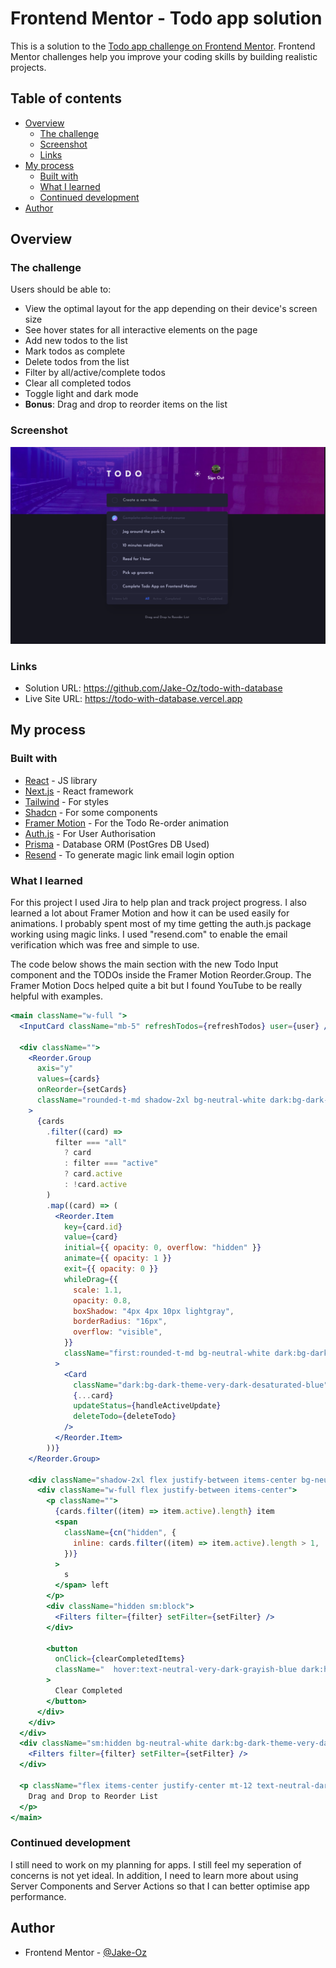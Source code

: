 # Frontend Mentor - Todo app solution

This is a solution to the [Todo app challenge on Frontend Mentor](https://www.frontendmentor.io/challenges/todo-app-Su1_KokOW). Frontend Mentor challenges help you improve your coding skills by building realistic projects.

## Table of contents

- [Overview](#overview)
  - [The challenge](#the-challenge)
  - [Screenshot](#screenshot)
  - [Links](#links)
- [My process](#my-process)
  - [Built with](#built-with)
  - [What I learned](#what-i-learned)
  - [Continued development](#continued-development)
- [Author](#author)

## Overview

### The challenge

Users should be able to:

- View the optimal layout for the app depending on their device's screen size
- See hover states for all interactive elements on the page
- Add new todos to the list
- Mark todos as complete
- Delete todos from the list
- Filter by all/active/complete todos
- Clear all completed todos
- Toggle light and dark mode
- **Bonus**: Drag and drop to reorder items on the list

### Screenshot

![](./screenshot.png)

### Links

- Solution URL: https://github.com/Jake-Oz/todo-with-database
- Live Site URL: https://todo-with-database.vercel.app

## My process

### Built with

- [React](https://reactjs.org/) - JS library
- [Next.js](https://nextjs.org/) - React framework
- [Tailwind](https://tailwindcss.com/) - For styles
- [Shadcn](https://ui.shadcn.com) - For some components
- [Framer Motion](https://www.framer.com/motion/reorder/) - For the Todo Re-order animation
- [Auth.js](https://authjs.dev) - For User Authorisation
- [Prisma](https://www.prisma.io) - Database ORM (PostGres DB Used)
- [Resend](https://resend.com) - To generate magic link email login option

### What I learned

For this project I used Jira to help plan and track project progress. I also learned a lot about Framer Motion and how it can be used easily for animations.
I probably spent most of my time getting the auth.js package working using magic links. I used "resend.com" to enable the email verification which was free and simple to use.

The code below shows the main section with the new Todo Input component and the TODOs inside the Framer Motion Reorder.Group. The Framer Motion Docs helped quite a bit but I found YouTube to be really helpful with examples.

```jsx
<main className="w-full ">
  <InputCard className="mb-5" refreshTodos={refreshTodos} user={user} />

  <div className="">
    <Reorder.Group
      axis="y"
      values={cards}
      onReorder={setCards}
      className="rounded-t-md shadow-2xl bg-neutral-white dark:bg-dark-theme-very-dark-desaturated-blue"
    >
      {cards
        .filter((card) =>
          filter === "all"
            ? card
            : filter === "active"
            ? card.active
            : !card.active
        )
        .map((card) => (
          <Reorder.Item
            key={card.id}
            value={card}
            initial={{ opacity: 0, overflow: "hidden" }}
            animate={{ opacity: 1 }}
            exit={{ opacity: 0 }}
            whileDrag={{
              scale: 1.1,
              opacity: 0.8,
              boxShadow: "4px 4px 10px lightgray",
              borderRadius: "16px",
              overflow: "visible",
            }}
            className="first:rounded-t-md bg-neutral-white dark:bg-dark-theme-very-dark-gray border-b  border-neutral-very-light-grayish-blue dark:border-dark-theme-very-dark-grayish-blue"
          >
            <Card
              className="dark:bg-dark-theme-very-dark-desaturated-blue"
              {...card}
              updateStatus={handleActiveUpdate}
              deleteTodo={deleteTodo}
            />
          </Reorder.Item>
        ))}
    </Reorder.Group>

    <div className="shadow-2xl flex justify-between items-center bg-neutral-white h-11 p-6 text-sm  text-neutral-dark-grayish-blue dark:text-dark-theme-very-dark-grayish-blue rounded-b-lg dark:bg-dark-theme-very-dark-desaturated-blue">
      <div className="w-full flex justify-between items-center">
        <p className="">
          {cards.filter((item) => item.active).length} item
          <span
            className={cn("hidden", {
              inline: cards.filter((item) => item.active).length > 1,
            })}
          >
            s
          </span> left
        </p>
        <div className="hidden sm:block">
          <Filters filter={filter} setFilter={setFilter} />
        </div>

        <button
          onClick={clearCompletedItems}
          className="  hover:text-neutral-very-dark-grayish-blue dark:hover:text-neutral-light-grayish-blue"
        >
          Clear Completed
        </button>
      </div>
    </div>
  </div>
  <div className="sm:hidden bg-neutral-white dark:bg-dark-theme-very-dark-desaturated-blue rounded h-11 mt-4 w-full">
    <Filters filter={filter} setFilter={setFilter} />
  </div>

  <p className="flex items-center justify-center mt-12 text-neutral-dark-grayish-blue text-sm">
    Drag and Drop to Reorder List
  </p>
</main>
```

### Continued development

I still need to work on my planning for apps. I still feel my seperation of concerns is not yet ideal. In addition, I need to learn more about using Server Components and Server Actions so that I can better optimise app performance.

## Author

- Frontend Mentor - [@Jake-Oz](https://www.frontendmentor.io/profile/Jake-Oz)
